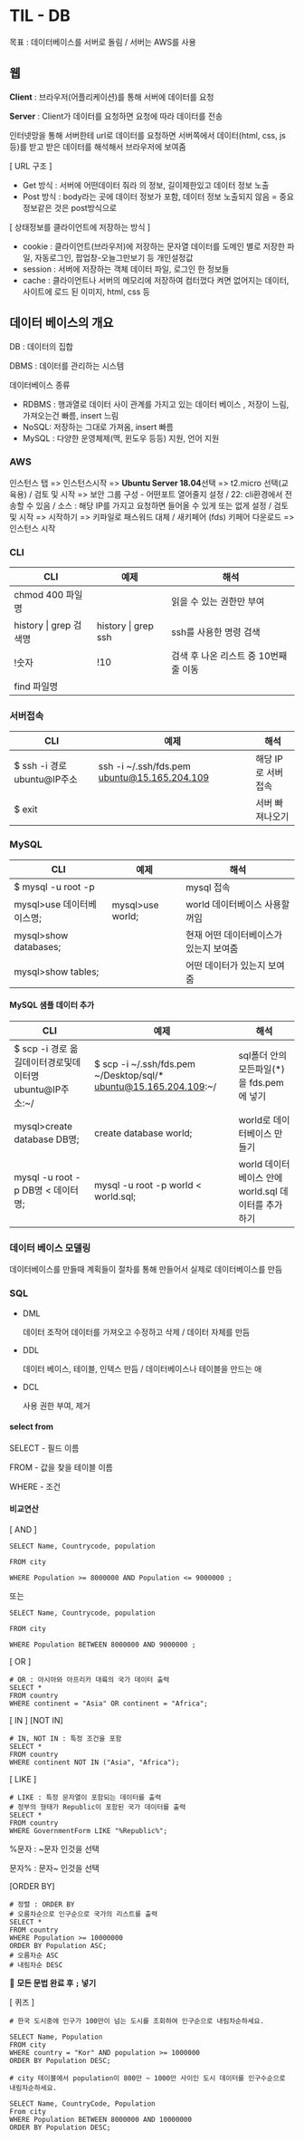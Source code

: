 # TIL - DB

목표 :  데이터베이스를 서버로 돌림 / 서버는 AWS를 사용 



## 웹

**Client** : 브라우저(어플리케이션)를 통해 서버에 데이터를 요청 

**Server** : Client가 데이터를 요청하면 요청에 따라 데이터를 전송

인터넷망을 통해 서버한테 url로 데이터를 요청하면 서버쪽에서 데이터(html, css, js 등)를 받고 받은 데이터를 해석해서 브라우저에 보여줌

[ URL 구조 ]

- Get 방식 : 서버에 어떤데이터 줘라 의 정보, 길이제한있고 데이터 정보 노출
- Post 방식 : body라는 곳에 데이터 정보가 포함, 데이터 정보 노출되지 않음 = 중요정보같은 것은 post방식으로



[ 상태정보를 클라이언트에 저장하는 방식 ]

- cookie :  클라이언트(브라우저)에 저장하는 문자열 데이터를 도메인 별로 저장한 파일,
  자동로그인, 팝업창-오늘그만보기 등 개인설정값
- session : 서버에 저장하는 객체 데이터 파일,
  로그인 한 정보들
- cache : 클라이언트나 서버의 메모리에 저장하여 컴터껐다 켜면 없어지는 데이터,
  사이트에 로드 된 이미지, html, css 등



## 데이터 베이스의 개요

DB : 데이터의 집합

DBMS : 데이터를 관리하는 시스템

데이터베이스 종류

- RDBMS : 행과열로 데이터 사이 관계를 가지고 있는 데이터 베이스 , 저장이 느림, 가져오는건 빠름, insert 느림
- NoSQL: 저장하는 그대로 가져옴, insert 빠름
- MySQL : 다양한 운영체제(맥, 윈도우 등등) 지원, 언어 지원



### AWS

인스턴스 탭 => 인스턴스시작 => **Ubuntu Server 18.04**선택 => t2.micro 선택(교육용) / 검토 및 시작 => 보안 그룹 구성 - 어떤포트 열어줄지 설정 / 22: cli환경에서 전송할 수 있음 / 소스 : 해당 IP를 가지고 요청하면 들어올 수 있게 또는 없게 설정 / 검토 및 시작 => 시작하기 => 키파일로 패스워드 대체 / 새키페어 (fds) 키페어 다운로드 => 인스턴스 시작



### CLI

| CLI                    | 예제                | 해석                                 |
| ---------------------- | ------------------- | ------------------------------------ |
| chmod 400 파일명       |                     | 읽을 수 있는 권한만 부여             |
| history \| grep 검색명 | history \| grep ssh | ssh를 사용한 명령 검색               |
| !숫자                  | !10                 | 검색 후 나온 리스트 중 10번째줄 이동 |
| find 파일명            |                     |                                      |



### 서버접속

| CLI                         | 예제                                        | 해석                |
| --------------------------- | ------------------------------------------- | ------------------- |
| $ ssh -i 경로 ubuntu@IP주소 | ssh -i ~/.ssh/fds.pem ubuntu@15.165.204.109 | 해당 IP로 서버 접속 |
| $ exit                      |                                             | 서버 빠져나오기     |



### MySQL

| CLI                        | 예제              | 해석                                   |
| -------------------------- | ----------------- | -------------------------------------- |
| $ mysql -u root -p         |                   | mysql 접속                             |
| mysql\>use 데이터베이스명; | mysql\>use world; | world 데이터베이스 사용할꺼임          |
| mysql\>show databases;     |                   | 현재 어떤 데이터베이스가 있는지 보여줌 |
| mysql\>show tables;        |                   | 어떤 데이터가 있는지 보여줌            |



#### MySQL 샘플 데이터 추가

| CLI                                                     | 예제                                                         | 해석                                                |
| ------------------------------------------------------- | ------------------------------------------------------------ | --------------------------------------------------- |
| $ scp -i 경로 옮길데이터경로및데이터명 ubuntu@IP주소:~/ | $ scp -i ~/.ssh/fds.pem ~/Desktop/sql/* ubuntu@15.165.204.109:~/ | sql폴더 안의 모든파일(*)을 fds.pem에 넣기           |
| mysql\>create database DB명;                            | create database world;                                       | world로 데이터베이스 만들기                         |
| mysql -u root -p DB명 < 데이터명;                       | mysql -u root -p world < world.sql;                          | world 데이터베이스 안에 world.sql 데이터를 추가하기 |



### 데이터 베이스 모델링

데이터베이스를 만들때 계획들이 절차를 통해 만들어서 실제로 데이터베이스를 만듬



### SQL

- DML

  데이터 조작어 데이터를 가져오고 수정하고 삭제 / 데이터 자체를 만듬

- DDL

  데이터 베이스, 테이블, 인텍스 만듬 / 데이터베이스나 테이블을 만드는 애

- DCL

  사용 권한 부여, 제거



#### select from

SELECT - 필드 이름

FROM - 값을 찾을 테이블 이름

WHERE - 조건



#### 비교연산

[ AND ]

```mysql
SELECT Name, Countrycode, population

FROM city

WHERE Population >= 8000000 AND Population <= 9000000 ;
```

또는

```mysql
SELECT Name, Countrycode, population

FROM city

WHERE Population BETWEEN 8000000 AND 9000000 ;
```



[ OR ]

```mysql
# OR : 아시아와 아프리카 대륙의 국가 데이터 출력
SELECT *
FROM country
WHERE continent = "Asia" OR continent = "Africa";
```



[ IN ] [NOT IN]

```mysql
# IN, NOT IN : 특정 조건을 포함
SELECT *
FROM country
WHERE continent NOT IN ("Asia", "Africa");
```



[ LIKE ]

```mysql
# LIKE : 특정 문자열이 포함되는 데이터를 출력
# 정부의 형태가 Republic이 포함된 국가 데이터를 출력 
SELECT *
FROM country
WHERE GovernmentForm LIKE "%Republic%";
```

%문자 : ~문자 인것을 선택

문자% : 문자~ 인것을 선택



[ORDER BY]

```mysql
# 정렬 : ORDER BY
# 오름차순으로 인구순으로 국가의 리스트를 출력
SELECT *
FROM country
WHERE Population >= 10000000
ORDER BY Population ASC;
# 오름차순 ASC
# 내림차순 DESC
```



&#128680; **모든 문법 완료 후 `;` 넣기**



[ 퀴즈 ]

```mysql
# 한국 도시중에 인구가 100만이 넘는 도시를 조회하여 인구순으로 내림차순하세요.

SELECT Name, Population
FROM city
WHERE country = "Kor" AND population >= 1000000
ORDER BY Population DESC;
```

```mysql
# city 테이블에서 population이 800만 ~ 1000만 사이인 도시 데이터를 인구수순으로 내림차순하세요.

SELECT Name, CountryCode, Population
From city
WHERE Population BETWEEN 8000000 AND 10000000
ORDER BY Population DESC;
```



